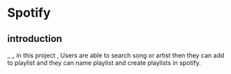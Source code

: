 # Spotify
## introduction
_ _ in this project , Users are able to search song or artist then they can add to playlist and they can name playlist and create playlists in spotify.
